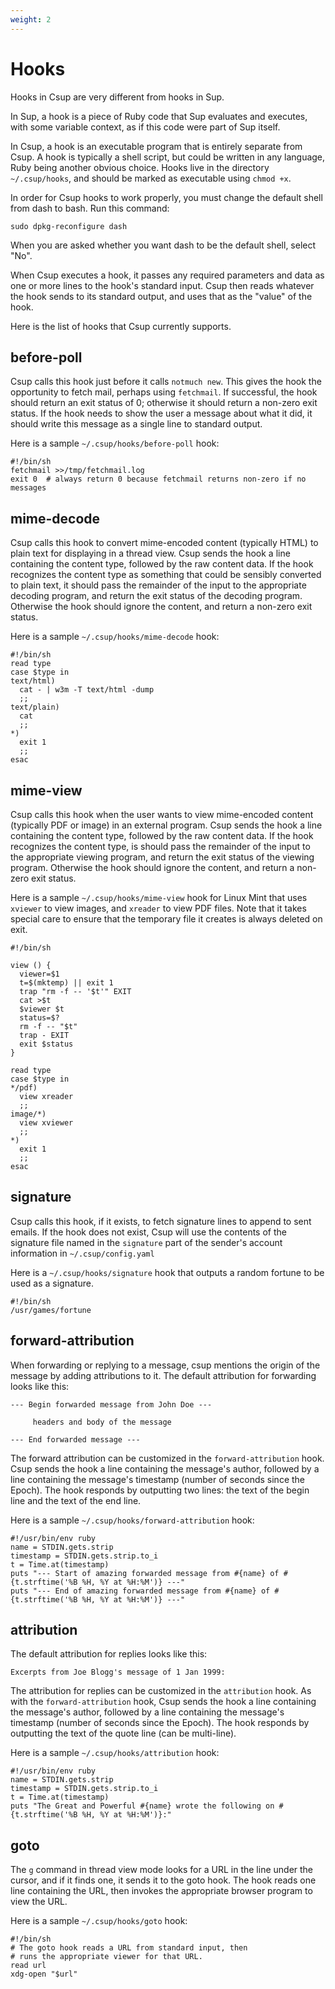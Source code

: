 ```yaml
---
weight: 2
---
```


# Hooks

Hooks in Csup are very different from hooks in Sup.

In Sup, a hook is a piece of Ruby code that Sup evaluates and executes, with some
variable context, as if this code were part of Sup itself.

In Csup, a hook is an executable program that is entirely separate from Csup.
A hook is typically a shell script, but could be written in any language, Ruby
being another obvious choice.  Hooks live in the directory `~/.csup/hooks`,
and should be marked as executable using `chmod +x`.

In order for Csup hooks to work properly, you must change the default shell
from dash to bash.  Run this command:

    sudo dpkg-reconfigure dash

When you are asked whether you want dash to be the default shell, select "No".

When Csup executes a hook, it passes any required parameters and data as one or more lines to
the hook's standard input.  Csup then reads whatever the hook sends to its standard output,
and uses that as the "value" of the hook.

Here is the list of hooks that Csup currently supports.

## before-poll

Csup calls this hook just before it calls `notmuch new`.  This gives the hook the opportunity
to fetch mail, perhaps using `fetchmail`.  If successful, the hook should return
an exit status of 0; otherwise it should return a non-zero exit status.  If the hook
needs to show the user a message about what it did, it should write this message
as a single line to standard output.

Here is a sample `~/.csup/hooks/before-poll` hook:

```
#!/bin/sh
fetchmail >>/tmp/fetchmail.log
exit 0	# always return 0 because fetchmail returns non-zero if no messages
```

## mime-decode

Csup calls this hook to convert mime-encoded content (typically HTML) to plain text
for displaying in a thread view.
Csup sends the hook a line containing the content type,
followed by the raw content data.
If the hook recognizes the content type as something that could be sensibly
converted to plain text, it should pass the remainder
of the input to the appropriate decoding program, and return
the exit status of the decoding program.
Otherwise the hook should ignore the content, and return a non-zero exit status.

Here is a sample `~/.csup/hooks/mime-decode` hook:

```
#!/bin/sh
read type
case $type in
text/html)
  cat - | w3m -T text/html -dump
  ;;
text/plain)
  cat
  ;;
*)
  exit 1
  ;;
esac
```

## mime-view

Csup calls this hook when the user wants to view mime-encoded content (typically
PDF or image) in an external program.
Csup sends the hook a line containing the content type,
followed by the raw content data.
If the hook recognizes the content type, is should pass the remainder
of the input to the appropriate viewing program, and return
the exit status of the viewing program.
Otherwise the hook should ignore the content, and return a non-zero exit status.


Here is a sample `~/.csup/hooks/mime-view` hook for Linux Mint that uses
`xviewer` to view images, and `xreader` to view PDF files.  Note that it takes special
care to ensure that the temporary file it creates is always
deleted on exit.

```
#!/bin/sh

view () {
  viewer=$1
  t=$(mktemp) || exit 1
  trap "rm -f -- '$t'" EXIT
  cat >$t
  $viewer $t
  status=$?
  rm -f -- "$t"
  trap - EXIT
  exit $status
}

read type
case $type in
*/pdf)
  view xreader
  ;;
image/*)
  view xviewer
  ;;
*)
  exit 1
  ;;
esac
```

## signature

Csup calls this hook, if it exists, to fetch signature lines to append
to sent emails.  If the hook does not exist, Csup will use
the contents of the signature file named in the `signature` part
of the sender's account information in `~/.csup/config.yaml`

Here is a `~/.csup/hooks/signature` hook that outputs a random fortune
to be used as a signature.

```
#!/bin/sh
/usr/games/fortune
```

## forward-attribution

When forwarding or replying to a message, csup mentions the origin of the
message by adding attributions to it.  The default attribution for forwarding
looks like this:

```
--- Begin forwarded message from John Doe ---

     headers and body of the message

--- End forwarded message ---
```

The forward attribution can be customized in the `forward-attribution` hook.
Csup sends the hook a line containing the message's author, followed
by a line containing the message's timestamp (number of seconds since the Epoch).
The hook responds by outputting two lines: the text of the begin line
and the text of the end line.

Here is a sample `~/.csup/hooks/forward-attribution` hook:

```
#!/usr/bin/env ruby
name = STDIN.gets.strip
timestamp = STDIN.gets.strip.to_i
t = Time.at(timestamp)
puts "--- Start of amazing forwarded message from #{name} of #{t.strftime('%B %H, %Y at %H:%M')} ---"
puts "--- End of amazing forwarded message from #{name} of #{t.strftime('%B %H, %Y at %H:%M')} ---"
```

## attribution

The default attribution for replies looks like this:

```
Excerpts from Joe Blogg's message of 1 Jan 1999:
```

The attribution for replies can be customized in the `attribution` hook.
As with the `forward-attribution` hook, 
Csup sends the hook a line containing the message's author, followed
by a line containing the message's timestamp (number of seconds since the Epoch).
The hook responds by outputting the text of the quote line (can be multi-line).

Here is a sample `~/.csup/hooks/attribution` hook:

```
#!/usr/bin/env ruby
name = STDIN.gets.strip
timestamp = STDIN.gets.strip.to_i
t = Time.at(timestamp)
puts "The Great and Powerful #{name} wrote the following on #{t.strftime('%B %H, %Y at %H:%M')}:"
```

## goto

The `g` command in thread view mode looks for a URL in the line under
the cursor, and if it finds one, it sends it to the goto hook.  The hook
reads one line containing the URL, then invokes the appropriate browser
program to view the URL.

Here is a sample `~/.csup/hooks/goto` hook:

```
#!/bin/sh
# The goto hook reads a URL from standard input, then
# runs the appropriate viewer for that URL.
read url
xdg-open "$url"
```
